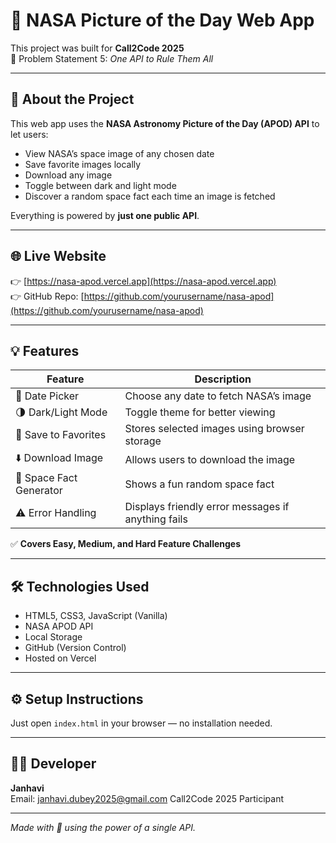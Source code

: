 # 🚀 NASA Picture of the Day Web App

This project was built for **Call2Code 2025**  
📌 Problem Statement 5: *One API to Rule Them All*

---

## 📖 About the Project

This web app uses the **NASA Astronomy Picture of the Day (APOD) API** to let users:

- View NASA’s space image of any chosen date
- Save favorite images locally
- Download any image
- Toggle between dark and light mode
- Discover a random space fact each time an image is fetched

Everything is powered by **just one public API**.

---

## 🌐 Live Website

👉 [https://nasa-apod.vercel.app](https://nasa-apod.vercel.app)  
👉 GitHub Repo: [https://github.com/yourusername/nasa-apod](https://github.com/yourusername/nasa-apod)

---

## 💡 Features

| Feature | Description |
|--------|-------------|
| 📅 Date Picker | Choose any date to fetch NASA’s image |
| 🌗 Dark/Light Mode | Toggle theme for better viewing |
| 💾 Save to Favorites | Stores selected images using browser storage |
| ⬇️ Download Image | Allows users to download the image |
| 🌌 Space Fact Generator | Shows a fun random space fact |
| ⚠️ Error Handling | Displays friendly error messages if anything fails |

✅ **Covers Easy, Medium, and Hard Feature Challenges**

---

## 🛠️ Technologies Used

- HTML5, CSS3, JavaScript (Vanilla)
- NASA APOD API
- Local Storage
- GitHub (Version Control)
- Hosted on Vercel

---

## ⚙️ Setup Instructions

Just open `index.html` in your browser — no installation needed.

---

## 🧑‍💻 Developer

**Janhavi**  
Email: janhavi.dubey2025@gmail.com
Call2Code 2025 Participant

---

*Made with 💙 using the power of a single API.*
